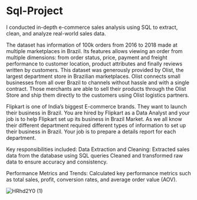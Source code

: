 # Sql-Project
I conducted in-depth e-commerce sales analysis using SQL to extract, clean, and analyze real-world sales data. 



The dataset has information of 100k orders from 2016 to 2018 made at multiple marketplaces in Brazil. Its features allows viewing an order from multiple dimensions: from order status, price, payment and freight performance to customer location, product attributes and finally reviews written by customers. 
This dataset was generously provided by Olist, the largest department store in Brazilian marketplaces. Olist connects small businesses from all over Brazil to channels without hassle and with a single contract. Those merchants are able to sell their products through the Olist Store and ship them directly to the customers using Olist logistics partners.

Flipkart is one of India’s biggest E-commerce brands. They want to launch their business in Brazil. You are hired by Flipkart as a Data Analyst and your job is to help Flipkart set up its business in Brazil Market.  As we all know their different department required different types of information to set up their business in Brazil. Your job is to prepare a details report for each department.

Key responsibilities included:
Data Extraction and Cleaning: Extracted sales data from the database using SQL queries Cleaned and transformed raw data to ensure accuracy and consistency.

Performance Metrics and Trends: Calculated key performance metrics such as total sales, profit, conversion rates, and average order value (AOV).


![HRhd2Y0 (1)](https://github.com/sanskarhere/Sql-Project/assets/170825428/241a755b-8c91-4a71-b301-ab5d8f6755bc)


 




